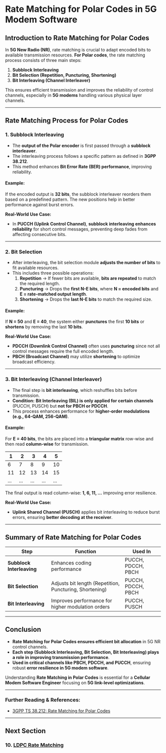 # **Rate Matching for Polar Codes in 5G Modem Software**

## **Introduction to Rate Matching for Polar Codes**

In **5G New Radio (NR)**, rate matching is crucial to adapt encoded bits to available transmission resources. **For Polar codes**, the rate matching process consists of three main steps:
1. **Subblock Interleaving**
2. **Bit Selection (Repetition, Puncturing, Shortening)**
3. **Bit Interleaving (Channel Interleaver)**

This ensures efficient transmission and improves the reliability of control channels, especially in **5G modems** handling various physical layer channels.

---
## **Rate Matching Process for Polar Codes**

### **1. Subblock Interleaving**

- The **output of the Polar encoder** is first passed through a **subblock interleaver**.
- The interleaving process follows a specific pattern as defined in **3GPP 38.212**.
- This method enhances **Bit Error Rate (BER) performance**, improving reliability.

#### **Example:**
If the encoded output is **32 bits**, the subblock interleaver reorders them based on a predefined pattern. The new positions help in better performance against burst errors.

**Real-World Use Case:**
- In **PUCCH (Uplink Control Channel)**, **subblock interleaving enhances reliability** for short control messages, preventing deep fades from affecting consecutive bits.

---
### **2. Bit Selection**

- After interleaving, the bit selection module **adjusts the number of bits** to fit available resources.
- This includes three possible operations:
  1. **Repetition** → If fewer bits are available, **bits are repeated** to match the required length.
  2. **Puncturing** → Drops the **first N-E bits**, where **N = encoded bits** and **E = rate-matched output length**.
  3. **Shortening** → Drops the **last N-E bits** to match the required size.

#### **Example:**
If **N = 50** and **E = 40**, the system either **punctures** the first **10 bits** or **shortens** by removing the last **10 bits**.

**Real-World Use Case:**
- **PDCCH (Downlink Control Channel)** often uses **puncturing** since not all control messages require the full encoded length.
- **PBCH (Broadcast Channel)** may utilize **shortening** to optimize broadcast efficiency.

---
### **3. Bit Interleaving (Channel Interleaver)**

- The final step is **bit interleaving**, which reshuffles bits before transmission.
- **Condition:** **Bit Interleaving (BIL) is only applied for certain channels** (PUCCH, PUSCH) but **not for PBCH or PDCCH**.
- This process enhances performance for **higher-order modulations (e.g., 64-QAM, 256-QAM)**.

#### **Example:**
For **E = 40 bits**, the bits are placed into a **triangular matrix** row-wise and then read **column-wise** for transmission.

| 1  | 2  | 3  | 4  | 5  |
|----|----|----|----|----|
| 6  | 7  | 8  | 9  | 10 |
| 11 | 12 | 13 | 14 | 15 |
| ...| ...| ...| ...| ...|

The final output is read column-wise: **1, 6, 11, ...** improving error resilience.

**Real-World Use Case:**
- **Uplink Shared Channel (PUSCH)** applies bit interleaving to reduce burst errors, ensuring **better decoding at the receiver**.

---
## **Summary of Rate Matching for Polar Codes**

| **Step**               | **Function** | **Used In** |
|----------------|----------------------|--------------------|
| **Subblock Interleaving** | Enhances coding performance | PUCCH, PDCCH, PBCH |
| **Bit Selection** | Adjusts bit length (Repetition, Puncturing, Shortening) | PUCCH, PDCCH, PBCH |
| **Bit Interleaving** | Improves performance for higher modulation orders | PUCCH, PUSCH |

---
## **Conclusion**
- **Rate Matching for Polar Codes ensures efficient bit allocation** in 5G NR control channels.
- **Each step (Subblock Interleaving, Bit Selection, Bit Interleaving) plays a role in improving transmission performance**.
- **Used in critical channels like PBCH, PDCCH, and PUCCH**, ensuring robust **error resilience in 5G modem software**.

Understanding **Rate Matching in Polar Codes** is essential for a **Cellular Modem Software Engineer** focusing on **5G link-level optimizations**.

---
### **Further Reading & References:**
- [3GPP TS 38.212: Rate Matching for Polar Codes](https://www.3gpp.org)

---
## Next Section
### 10. [LDPC Rate Matching](LDPC_Rate_Matching.md)


